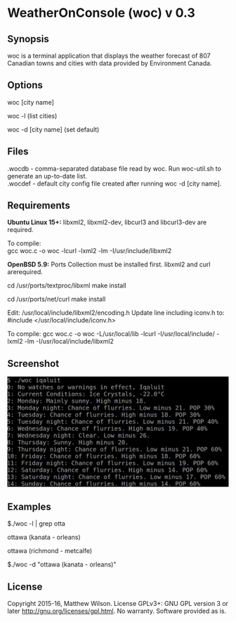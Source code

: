 # WeatherOnConsole (woc) v 0.3

## Synopsis

woc is a terminal application that displays the weather forecast of 807 Canadian towns and cities with data provided by Environment Canada. 

## Options
 
woc \[city name\]

woc -l \(list cities\)

woc -d \[city name\] \(set default\)

## Files
.wocdb - comma-separated database file read by woc. Run woc-util.sh to generate an up-to-date list. 		
.wocdef - default city config file created after running woc -d \[city name\].

## Requirements

**Ubuntu Linux 15+:**
libxml2, libxml2-dev, libcurl3 and libcurl3-dev are required.

To compile:  
gcc woc.c -o woc -lcurl -lxml2 -lm -I/usr/include/libxml2

**OpenBSD 5.9:**
Ports Collection must be installed first. libxml2 and curl arerequired.

cd /usr/ports/textproc/libxml
make install

cd /usr/ports/net/curl
make install

Edit: /usr/local/include/libxml2/encoding.h
Update line including iconv.h to:
#include </usr/local/include/iconv.h>  

To compile:
gcc woc.c -o woc -L/usr/local/lib -lcurl -I/usr/local/include/ -lxml2 -lm -I/usr/local/include/libxml2

## Screenshot

![alt text](img/screenshot.jpg "woc")

## Examples
$./woc -l | grep otta

ottawa (kanata - orleans)

ottawa (richmond - metcalfe) 

$./woc -d "ottawa (kanata - orleans)"
 
## License

Copyright 2015-16, Matthew Wilson. 
License GPLv3+: GNU GPL version 3 or later http://gnu.org/licenses/gpl.html.
No warranty. Software provided as is.
